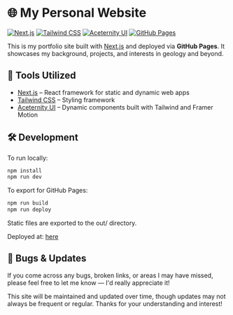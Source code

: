 # 🌐 My Personal Website

[![Next.js](https://img.shields.io/badge/Next.js-000?logo=next.js&logoColor=white)](https://nextjs.org/)
[![Tailwind CSS](https://img.shields.io/badge/Tailwind_CSS-38B2AC?logo=tailwind-css&logoColor=white)](https://tailwindcss.com/)
[![Aceternity UI](https://img.shields.io/badge/Aceternity_UI-000000?logo=vercel&logoColor=white)](https://ui.aceternity.com/)
[![GitHub Pages](https://img.shields.io/badge/GitHub_Pages-121013?logo=github&logoColor=white)](https://pages.github.com/)

This is my portfolio site built with [Next.js](https://nextjs.org/) and deployed via **GitHub Pages**. It showcases my background, projects, and interests in geology and beyond.

## 🧰 Tools Utilized

- [Next.js](https://nextjs.org/) – React framework for static and dynamic web apps
- [Tailwind CSS](https://tailwindcss.com/) – Styling framework
- [Aceternity UI](https://ui.aceternity.com/) – Dynamic components built with Tailwind and Framer Motion


## 🛠 Development

To run locally:

```bash
npm install
npm run dev
```

To export for GitHub Pages:
```bash
npm run build
npm run deploy
`````
Static files are exported to the out/ directory.

Deployed at:
[here](https://10000stars.github.io/profile/)


## 🐛 Bugs & Updates

If you come across any bugs, broken links, or areas I may have missed, please feel free to let me know — I'd really appreciate it!

This site will be maintained and updated over time, though updates may not always be frequent or regular. Thanks for your understanding and interest!
